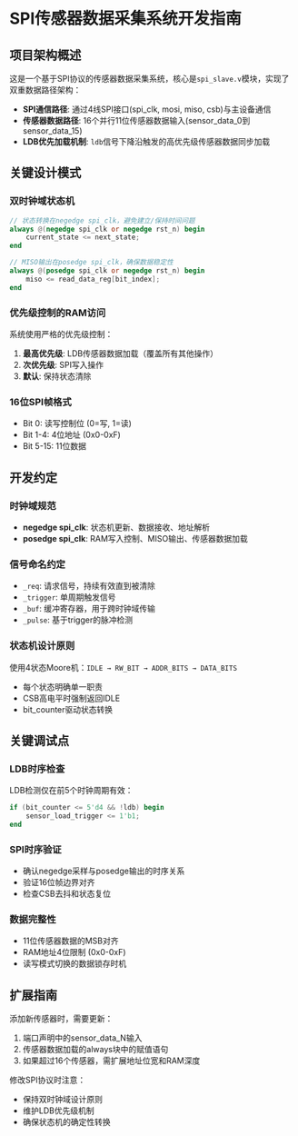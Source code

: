 # SPI传感器数据采集系统开发指南

## 项目架构概述

这是一个基于SPI协议的传感器数据采集系统，核心是`spi_slave.v`模块，实现了双重数据路径架构：

- **SPI通信路径**: 通过4线SPI接口(spi_clk, mosi, miso, csb)与主设备通信
- **传感器数据路径**: 16个并行11位传感器数据输入(sensor_data_0到sensor_data_15)
- **LDB优先加载机制**: `ldb`信号下降沿触发的高优先级传感器数据同步加载

## 关键设计模式

### 双时钟域状态机
```verilog
// 状态转换在negedge spi_clk，避免建立/保持时间问题
always @(negedge spi_clk or negedge rst_n) begin
    current_state <= next_state;
end

// MISO输出在posedge spi_clk，确保数据稳定性
always @(posedge spi_clk or negedge rst_n) begin
    miso <= read_data_reg[bit_index];
end
```

### 优先级控制的RAM访问
系统使用严格的优先级控制：
1. **最高优先级**: LDB传感器数据加载（覆盖所有其他操作）
2. **次优先级**: SPI写入操作
3. **默认**: 保持状态清除

### 16位SPI帧格式
- Bit 0: 读写控制位 (0=写, 1=读)
- Bit 1-4: 4位地址 (0x0-0xF)
- Bit 5-15: 11位数据

## 开发约定

### 时钟域规范
- **negedge spi_clk**: 状态机更新、数据接收、地址解析
- **posedge spi_clk**: RAM写入控制、MISO输出、传感器数据加载

### 信号命名约定
- `_req`: 请求信号，持续有效直到被清除
- `_trigger`: 单周期触发信号
- `_buf`: 缓冲寄存器，用于跨时钟域传输
- `_pulse`: 基于trigger的脉冲检测

### 状态机设计原则
使用4状态Moore机：`IDLE → RW_BIT → ADDR_BITS → DATA_BITS`
- 每个状态明确单一职责
- CSB高电平时强制返回IDLE
- bit_counter驱动状态转换

## 关键调试点

### LDB时序检查
LDB检测仅在前5个时钟周期有效：
```verilog
if (bit_counter <= 5'd4 && !ldb) begin
    sensor_load_trigger <= 1'b1;
end
```

### SPI时序验证
- 确认negedge采样与posedge输出的时序关系
- 验证16位帧边界对齐
- 检查CSB去抖和状态复位

### 数据完整性
- 11位传感器数据的MSB对齐
- RAM地址4位限制 (0x0-0xF)
- 读写模式切换的数据锁存时机

## 扩展指南

添加新传感器时，需要更新：
1. 端口声明中的sensor_data_N输入
2. 传感器数据加载的always块中的赋值语句
3. 如果超过16个传感器，需扩展地址位宽和RAM深度

修改SPI协议时注意：
- 保持双时钟域设计原则
- 维护LDB优先级机制
- 确保状态机的确定性转换
